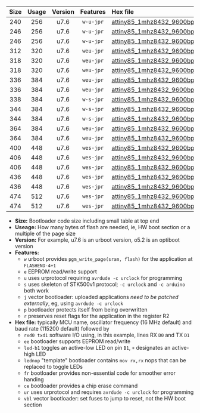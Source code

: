 |Size|Usage|Version|Features|Hex file|
|:-:|:-:|:-:|:-:|:--|
|240|256|u7.6|`w-u-jpr`|[attiny85_1mhz8432_9600bps_rxb4_txb3_ur_vbl.hex](https://raw.githubusercontent.com/stefanrueger/urboot/main/attiny85_1mhz8432_9600bps_rxb4_txb3_ur_vbl.hex)|
|246|256|u7.6|`w-u-jpr`|[attiny85_1mhz8432_9600bps_rxb4_txb3_led+b1_ur_vbl.hex](https://raw.githubusercontent.com/stefanrueger/urboot/main/attiny85_1mhz8432_9600bps_rxb4_txb3_led+b1_ur_vbl.hex)|
|246|256|u7.6|`w-u-jpr`|[attiny85_1mhz8432_9600bps_rxb4_txb3_lednop_ur_vbl.hex](https://raw.githubusercontent.com/stefanrueger/urboot/main/attiny85_1mhz8432_9600bps_rxb4_txb3_lednop_ur_vbl.hex)|
|312|320|u7.6|`weu-jpr`|[attiny85_1mhz8432_9600bps_rxb4_txb3_ee_ur_vbl.hex](https://raw.githubusercontent.com/stefanrueger/urboot/main/attiny85_1mhz8432_9600bps_rxb4_txb3_ee_ur_vbl.hex)|
|318|320|u7.6|`weu-jpr`|[attiny85_1mhz8432_9600bps_rxb4_txb3_ee_led+b1_ur_vbl.hex](https://raw.githubusercontent.com/stefanrueger/urboot/main/attiny85_1mhz8432_9600bps_rxb4_txb3_ee_led+b1_ur_vbl.hex)|
|318|320|u7.6|`weu-jpr`|[attiny85_1mhz8432_9600bps_rxb4_txb3_ee_lednop_ur_vbl.hex](https://raw.githubusercontent.com/stefanrueger/urboot/main/attiny85_1mhz8432_9600bps_rxb4_txb3_ee_lednop_ur_vbl.hex)|
|336|384|u7.6|`weu-jpr`|[attiny85_1mhz8432_9600bps_rxb4_txb3_ee_led+b1_fr_ur_vbl.hex](https://raw.githubusercontent.com/stefanrueger/urboot/main/attiny85_1mhz8432_9600bps_rxb4_txb3_ee_led+b1_fr_ur_vbl.hex)|
|336|384|u7.6|`weu-jpr`|[attiny85_1mhz8432_9600bps_rxb4_txb3_ee_lednop_fr_ur_vbl.hex](https://raw.githubusercontent.com/stefanrueger/urboot/main/attiny85_1mhz8432_9600bps_rxb4_txb3_ee_lednop_fr_ur_vbl.hex)|
|338|384|u7.6|`w-s-jpr`|[attiny85_1mhz8432_9600bps_rxb4_txb3_vbl.hex](https://raw.githubusercontent.com/stefanrueger/urboot/main/attiny85_1mhz8432_9600bps_rxb4_txb3_vbl.hex)|
|344|384|u7.6|`w-s-jpr`|[attiny85_1mhz8432_9600bps_rxb4_txb3_led+b1_vbl.hex](https://raw.githubusercontent.com/stefanrueger/urboot/main/attiny85_1mhz8432_9600bps_rxb4_txb3_led+b1_vbl.hex)|
|344|384|u7.6|`w-s-jpr`|[attiny85_1mhz8432_9600bps_rxb4_txb3_lednop_vbl.hex](https://raw.githubusercontent.com/stefanrueger/urboot/main/attiny85_1mhz8432_9600bps_rxb4_txb3_lednop_vbl.hex)|
|364|384|u7.6|`weu-jpr`|[attiny85_1mhz8432_9600bps_rxb4_txb3_ee_led+b1_fr_ce_ur_vbl.hex](https://raw.githubusercontent.com/stefanrueger/urboot/main/attiny85_1mhz8432_9600bps_rxb4_txb3_ee_led+b1_fr_ce_ur_vbl.hex)|
|364|384|u7.6|`weu-jpr`|[attiny85_1mhz8432_9600bps_rxb4_txb3_ee_lednop_fr_ce_ur_vbl.hex](https://raw.githubusercontent.com/stefanrueger/urboot/main/attiny85_1mhz8432_9600bps_rxb4_txb3_ee_lednop_fr_ce_ur_vbl.hex)|
|400|448|u7.6|`wes-jpr`|[attiny85_1mhz8432_9600bps_rxb4_txb3_ee_vbl.hex](https://raw.githubusercontent.com/stefanrueger/urboot/main/attiny85_1mhz8432_9600bps_rxb4_txb3_ee_vbl.hex)|
|406|448|u7.6|`wes-jpr`|[attiny85_1mhz8432_9600bps_rxb4_txb3_ee_led+b1_vbl.hex](https://raw.githubusercontent.com/stefanrueger/urboot/main/attiny85_1mhz8432_9600bps_rxb4_txb3_ee_led+b1_vbl.hex)|
|406|448|u7.6|`wes-jpr`|[attiny85_1mhz8432_9600bps_rxb4_txb3_ee_lednop_vbl.hex](https://raw.githubusercontent.com/stefanrueger/urboot/main/attiny85_1mhz8432_9600bps_rxb4_txb3_ee_lednop_vbl.hex)|
|436|448|u7.6|`wes-jpr`|[attiny85_1mhz8432_9600bps_rxb4_txb3_ee_led+b1_fr_vbl.hex](https://raw.githubusercontent.com/stefanrueger/urboot/main/attiny85_1mhz8432_9600bps_rxb4_txb3_ee_led+b1_fr_vbl.hex)|
|436|448|u7.6|`wes-jpr`|[attiny85_1mhz8432_9600bps_rxb4_txb3_ee_lednop_fr_vbl.hex](https://raw.githubusercontent.com/stefanrueger/urboot/main/attiny85_1mhz8432_9600bps_rxb4_txb3_ee_lednop_fr_vbl.hex)|
|474|512|u7.6|`wes-jpr`|[attiny85_1mhz8432_9600bps_rxb4_txb3_ee_led+b1_fr_ce_vbl.hex](https://raw.githubusercontent.com/stefanrueger/urboot/main/attiny85_1mhz8432_9600bps_rxb4_txb3_ee_led+b1_fr_ce_vbl.hex)|
|474|512|u7.6|`wes-jpr`|[attiny85_1mhz8432_9600bps_rxb4_txb3_ee_lednop_fr_ce_vbl.hex](https://raw.githubusercontent.com/stefanrueger/urboot/main/attiny85_1mhz8432_9600bps_rxb4_txb3_ee_lednop_fr_ce_vbl.hex)|

- **Size:** Bootloader code size including small table at top end
- **Useage:** How many bytes of flash are needed, ie, HW boot section or a multiple of the page size
- **Version:** For example, u7.6 is an urboot version, o5.2 is an optiboot version
- **Features:**
  + `w` urboot provides `pgm_write_page(sram, flash)` for the application at `FLASHEND-4+1`
  + `e` EEPROM read/write support
  + `u` uses urprotocol requiring `avrdude -c urclock` for programming
  + `s` uses skeleton of STK500v1 protocol; `-c urclock` and `-c arduino` both work
  + `j` vector bootloader: uploaded applications *need to be patched externally*, eg, using `avrdude -c urclock`
  + `p` bootloader protects itself from being overwritten
  + `r` preserves reset flags for the application in the register R2
- **Hex file:** typically MCU name, oscillator frequency (16 MHz default) and baud rate (115200 default) followed by
  + `rxd0 txd1` software I/O using, in this example, lines RX `D0` and TX `D1`
  + `ee` bootloader supports EEPROM read/write
  + `led-b1` toggles an active-low LED on pin `B1`, `+` designates an active-high LED
  + `lednop` "template" bootloader contains `mov rx,rx` nops that can be replaced to toggle LEDs
  + `fr` bootloader provides non-essential code for smoother error handing
  + `ce` bootloader provides a chip erase command
  + `ur` uses urprotocol and requires `avrdude -c urclock` for programming
  + `vbl` vector bootloader: set fuses to jump to reset, not the HW boot section
